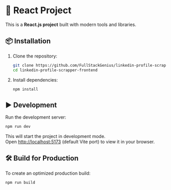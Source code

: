 # 🚀 React Project

This is a **React.js project** built with modern tools and libraries.

## 📦 Installation

1. Clone the repository:
   ```bash
   git clone https://github.com/FullStackGenius/linkedin-profile-scrapper-frontend.git
   cd linkedin-profile-scrapper-frontend
   ```

2. Install dependencies:
   ```bash
   npm install
   ```

## ▶️ Development

Run the development server:
```bash
npm run dev
```

This will start the project in development mode.  
Open [http://localhost:5173](http://localhost:5173) (default Vite port) to view it in your browser.

## 🛠️ Build for Production

To create an optimized production build:
```bash
npm run build
```



